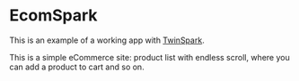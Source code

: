 # EcomSpark

This is an example of a working app with [TwinSpark](https://kasta-ua.github.io/twinspark-js/).

This is a simple eCommerce site: product list with endless scroll, where you can
add a product to cart and so on.
